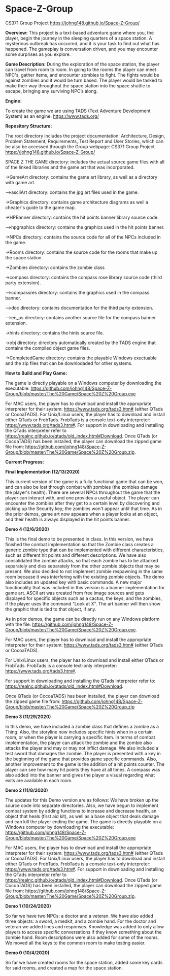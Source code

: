 # Space-Z-Group
CS371 Group Project
https://johng148.github.io/Space-Z-Group/

**Overview:**
This project is a text-based adventure game where you, the player, begin the journey in the sleeping quarters of a space station. A mysterious outbreak has occurred, and it is your task to find out what has happened. The gameplay is conversation driven, and you may encounter some surprises as you explore.

**Game Description:**
During the exploration of the space station, the player can travel from room to room. In going to the rooms the player can meet NPC's, gather items, and encounter zombies to fight. The fights would be against zombies and it would be turn based. The player would be tasked to make their way throughout the space station into the space shuttle to escape, bringing any surviving NPC’s along. 

**Engine:**

To create the game we are using TADS (Text Adventure Development System) as an engine.
https://www.tads.org/

**Repository Structure:**

The root directory includes the project documentation: Architecture, Design, Problem Statement, Requirements, Test Report and User Stories, which can be also be accessed through the Group webpage: CS371 Group Project  https://johng148.github.io/Space-Z-Group/

SPACE Z THE GAME directory: includes the actual source game files with all of the linked libraries and the game art that was incorporated.

->GameArt directory: contains the game art library, as well as a directory with game art.

-->asciiArt directory: contains the jpg art files used in the game.

->Graphics directory: contains game architecture diagrams as well a cheater's guide to the game map.

->HPBanner directory: contains the hit points banner library source code.

-->hpgraphics directory: contains the graphics used in the hit points banner.

->NPCs directory: contains the source code for all of the NPCs included in the game.

->Rooms directory: contains the source code for the rooms that make up the space station.

->Zombies directory: contains the zombie class

->compass directory: contains the compass rose library source code (third party extension).

-->compassres directory: contains the graphics used in the compass banner.

-->doc directory: contains documentation for the third party extension.

-->en_us directory: contains another source file for the compass banner extension.

->hints directory: contains the hints source file.

->obj directory: directory automatically created by the TADS engine that contains the compiled object game files.

->CompletedGame directory: contains the playable Windows exectuable and the zip files that can be downlodaded for other systems.


**How to Build and Play Game:**

The game is directly playable on a Windows computer by downloading the executable: https://github.com/johng148/Space-Z-Group/blob/master/The%20Game/Space%20Z%20Group.exe

For MAC users, the player has to download and install the appropriate interpreter for their system: https://www.tads.org/tads3.htm# (either QTads or CocoaTADS).
For Unix/Linux users, the player has to download and install either QTads or FrobTads. FrobTads is a console text-only interpreter: https://www.tads.org/tads3.htm#.
For support in downloading and installing the QTads interpreter refer to https://realnc.github.io/qtads/old_index.html#Download.
Once QTads (or CocoaTADS) has been installed, the player can download the zipped game file from: https://github.com/johng148/Space-Z-Group/blob/master/The%20Game/Space%20Z%20Group.zip.

**Current Progress:**

**Final Implementation (12/13/2020)**

This current version of the game is a fully functional game that can be won, and can also be lost through combat with zombies (the zombies damage the player's health). There are several NPCs throughout the game that the player can interact with, and one provides a useful object. The player can encounter the zombies after they get to a certain level by discovering and picking up the Security key; the zombies won't appear until that time. As in the prior demos, game art now appears when a player looks at an object, and their health is always displayed in the hit points banner. 

**Demo 4 (12/6/2020)**

This is the final demo to be presented in class. In this version, we have finished the combat implementation so that the Zombie class creates a generic zombie type that can be implemented with different characteristics, such as different hit points and different descriptions. We have also consolidated the zombie attacks, so that each zombie has to be attacked separately and dies separately from the other zombie objects that may be present. We also decided to not implement zombie respawning in the same room because it was interfering with the existing zombie objects. The demo also includes an updated key with basic commands. A new major functionality that was included in this version is a banner implementation for game art. ASCII art was created from free image sources and gets displayed for specific objects such as a cactus, the keys, and the zombies, if the player uses the command “Look at X”. The art banner will then show the graphic that is tied to that object, if any.

As in prior demos, the game can be directly run on any Windows platform with the file:
https://github.com/johng148/Space-Z-Group/blob/master/The%20Game/Space%20Z%20Group.exe.

For MAC users, the player has to download and install the appropriate interpreter for their system: https://www.tads.org/tads3.htm# (either QTads or CocoaTADS).

For Unix/Linux users, the player has to download and install either QTads or FrobTads. FrobTads is a console text-only interpreter: 
https://www.tads.org/tads3.htm#.

For support in downloading and installing the QTads interpreter refer to: https://realnc.github.io/qtads/old_index.html#Download.

Once QTads (or CocoaTADS) has been installed, the player can download the zipped game file from:
https://github.com/johng148/Space-Z-Group/blob/master/The%20Game/Space%20Z%20Group.zip


**Demo 3 (11/29/2020)**

In this demo, we have included a zombie class that defines a zombie as a Thing. Also, the storyline now includes specific hints when in a certain room, or when the player is carrying a specific item. In terms of combat implementation, the player can attack the zombie and the zombie also attacks the player and may or may not inflict damage. We also included a test sword that damages the zombie. The player is presented with a key in the beginning of the game that provides game specific commands. Also, another improvement to the game is the addition of a hit points counter. The player can see how many hit points they have at all times. A compass was also added into the banner and gives the player a visual regarding what exits are available in each room.


**Demo 2 (11/8/2020)**

The updates for this Demo version are as follows: We have broken up the source code into separate directories. Also, we have begun to implement combat system by adding functions to increase and decrease health, an object that heals (first aid kit), as well as a base object that deals damage and can kill the player ending the game. The game is directly playable on a Windows computer by downloading the executable: https://github.com/johng148/Space-Z-Group/blob/master/The%20Game/Space%20Z%20Group.exe

For MAC users, the player has to download and install the appropriate interpreter for their system: https://www.tads.org/tads3.htm# (either QTads or CocoaTADS).
For Unix/Linux users, the player has to download and install either QTads or FrobTads. FrobTads is a console text-only interpreter: https://www.tads.org/tads3.htm#.
For support in downloading and installing the QTads interpreter refer to https://realnc.github.io/qtads/old_index.html#Download.
Once QTads (or CocoaTADS) has been installed, the player can download the zipped game file from: https://github.com/johng148/Space-Z-Group/blob/master/The%20Game/Space%20Z%20Group.zip.

**Demo 1 (10/24/2020)**

So far we have two NPCs: a doctor and a veteran. We have also added three objects: a sword, a medkit, and a zombie hand. For the doctor and veteran we added lines and responses. Knowledge was added to only allow players to access specific conversations if they know something about the zombie hand. Room descriptions were also added for some of the rooms. We moved all the keys to the common room to make testing easier.

**Demo 0 (10/4/2020)**

So far we have created rooms for the space station, added some key cards for said rooms, and created a map for the space station.





